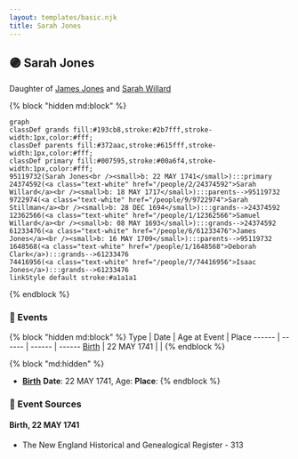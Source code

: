 ```yaml
---
layout: templates/basic.njk
title: Sarah Jones
---
```

## 🟣 Sarah Jones

Daughter of [James Jones](/people/6/61233476) and [Sarah Willard](/people/2/24374592)

{% block "hidden md:block" %}
```mermaid
graph
classDef grands fill:#193cb8,stroke:#2b7fff,stroke-width:1px,color:#fff;
classDef parents fill:#372aac,stroke:#615fff,stroke-width:1px,color:#fff;
classDef primary fill:#007595,stroke:#00a6f4,stroke-width:1px,color:#fff;
95119732(Sarah Jones<br /><small>b: 22 MAY 1741</small>):::primary
24374592(<a class="text-white" href="/people/2/24374592">Sarah Willard</a><br /><small>b: 18 MAY 1717</small>):::parents-->95119732
9722974(<a class="text-white" href="/people/9/9722974">Sarah Stillman</a><br /><small>b: 28 DEC 1694</small>):::grands-->24374592
12362566(<a class="text-white" href="/people/1/12362566">Samuel Willard</a><br /><small>b: 08 MAY 1693</small>):::grands-->24374592
61233476(<a class="text-white" href="/people/6/61233476">James Jones</a><br /><small>b: 16 MAY 1709</small>):::parents-->95119732
1648568(<a class="text-white" href="/people/1/1648568">Deborah Clark</a>):::grands-->61233476
74416956(<a class="text-white" href="/people/7/74416956">Isaac Jones</a>):::grands-->61233476
linkStyle default stroke:#a1a1a1
```
{% endblock %}

### 📆 Events

{% block "hidden md:block" %}
Type | Date | Age at Event | Place
------ | ------ | ------ | ------
[Birth](#event-event-2) | 22 MAY 1741 |  |
{% endblock %}

{% block "md:hidden" %}
- **[Birth](#event-event-2)**
**Date**: 22 MAY 1741, Age:
**Place**:
{% endblock %}

### 📰 Event Sources

#### <a id="event-event-2"></a> Birth, 22 MAY 1741
* The New England Historical and Genealogical Register  - 313